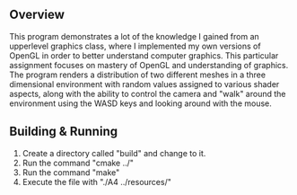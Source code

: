 ##  Overview

This program demonstrates a lot of the knowledge I gained from an upperlevel graphics class, where I implemented my own versions of OpenGL in order to better understand computer graphics.  This particular assignment focuses on mastery of OpenGL and understanding of graphics.  The program renders a distribution of two different meshes in a three dimensional environment with random values assigned to various shader aspects, along with the ability to control the camera and "walk" around the environment using the WASD keys and looking around with the mouse.

##  Building & Running

1)  Create a directory called "build" and change to it.
2)  Run the command "cmake ../"
3)  Run the command "make"
4)  Execute the file with "./A4 ../resources/"
